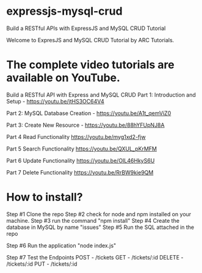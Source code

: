 # expressjs-mysql-crud
Build a RESTful APIs with ExpressJS and MySQL CRUD Tutorial

Welcome to ExpresJS and MySQL CRUD Tutorial by ARC Tutorials.

# The complete video tutorials are available on YouTube.

Build a RESTful API with Express and MySQL CRUD 
Part 1: Introduction and Setup - https://youtu.be/jtHS3OC64V4

Part 2: MySQL Database Creation  - https://youtu.be/A1t_qemViZ0

Part 3: Create New Resource - https://youtu.be/88hYFUpNJ8A

Part 4 Read Functionality https://youtu.be/myg1xd2-fjw

Part 5 Search Functionality https://youtu.be/QXUL_pKrMFM

Part 6 Update Functionality https://youtu.be/OIL46HkyS6U

Part 7 Delete Functionality https://youtu.be/RrBW9kie9QM

# How to install?
Step #1 Clone the repo
Step #2 check for node and npm installed on your machine.
Step #3 run the command "npm install"
Step #4 Create the database in MySQL by name "issues"
Step #5 Run the SQL attached in the repo

Step #6 Run the application "node index.js"

Step #7 Test the Endpoints 
POST - /tickets 
GET - /tickets/:id
DELETE - /tickets/:id
PUT - /tickets/:id




